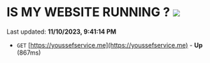 # IS MY WEBSITE RUNNING ? [![](https://img.shields.io/static/v1?label=Sponsor&message=%E2%9D%A4&logo=GitHub&color=%23fe8e86)](https://github.com/sponsors/<username>)

Last updated: **11/10/2023, 9:41:14 PM**

- `GET` [https://youssefservice.me](https://youssefservice.me) - **Up** (867ms)
